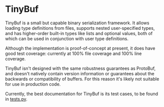 # TinyBuf

TinyBuf is a small but capable binary serialization framework.
It allows loading type definitions from files, supports nested
user-specified types, and has higher-order built-in types like
lists and optional values, both of which can be used in
conjunction with user type definitions. 

Although the implementation is proof-of-concept at present, it
does have good test coverage: currently at 100% file coverage
and 100% line coverage.

TinyBuf isn't designed with the same robustness guarantees as
ProtoBuf, and doesn't natively contain version information or
guarantees about the backwards or compatibility of buffers.
For this reason it's likely not suitable for use in production
code.

Currently, the best documentation for TinyBuf is its test cases,
to be found in [tests.py](tests.py).
